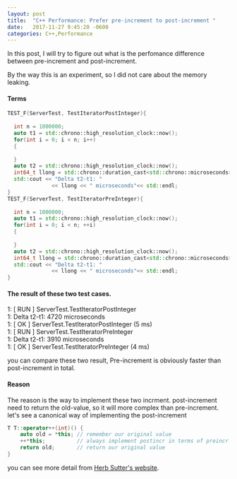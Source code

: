 ```yaml
---
layout: post
title:  "C++ Performance: Prefer pre-increment to post-increment "
date:   2017-11-27 9:45:20 -0600
categories: C++,Performance
---
```

In this post, I will try to figure out what is the perfomance difference between pre-increment and post-increment.  

By the way this is an experiment, so I did not care about the memory leaking.

#### Terms  

```cpp
TEST_F(ServerTest, TestIteratorPostInteger){
  
  int n = 1000000;  
  auto t1 = std::chrono::high_resolution_clock::now();
  for(int i = 0; i < n; i++)
  {
    
  }
  auto t2 = std::chrono::high_resolution_clock::now();
  int64_t llong = std::chrono::duration_cast<std::chrono::microseconds>(t2 - t1).count() ;
  std::cout << "Delta t2-t1: " 
              << llong << " microseconds"<< std::endl;
}
TEST_F(ServerTest, TestIteratorPreInteger){
  
  int n = 1000000;  
  auto t1 = std::chrono::high_resolution_clock::now();
  for(int i = 0; i < n; ++i)
  {
    
  }
  auto t2 = std::chrono::high_resolution_clock::now();
  int64_t llong = std::chrono::duration_cast<std::chrono::microseconds>(t2 - t1).count() ;
  std::cout << "Delta t2-t1: " 
              << llong << " microseconds"<< std::endl;
}
```
#### The result of these two test cases.

1: [ RUN      ] ServerTest.TestIteratorPostInteger  
1: Delta t2-t1: 4720 microseconds  
1: [       OK ] ServerTest.TestIteratorPostInteger (5 ms)  
1: [ RUN      ] ServerTest.TestIteratorPreInteger  
1: Delta t2-t1: 3910 microseconds  
1: [       OK ] ServerTest.TestIteratorPreInteger (4 ms)  

you can compare these two result, Pre-increment is obviously faster than post-increment in total.

#### Reason  
The reason is the way to implement these two incrment. post-increment need to return the old-value, so it will more complex than pre-increment. let's see a
canonical way of implementing the post-increment
```cpp
T T::operator++(int)() {  
    auto old = *this; // remember our original value  
    ++*this;          // always implement postincr in terms of preincr  
    return old;       // return our original value  
}
```

you can see more detail from [Herb Sutter's website](https://herbsutter.com/2013/05/13/gotw-2-solution-temporary-objects/).


